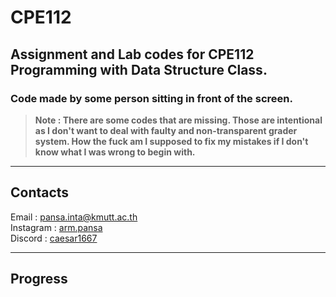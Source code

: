 # CPE112
## Assignment and Lab codes for CPE112 Programming with Data Structure Class.
### Code made by some person sitting in front of the screen.
> **Note : There are some codes that are missing. Those are intentional as I don't want to deal with faulty and non-transparent grader system. How the fuck am I supposed to fix my mistakes if I don't know what I was wrong to begin with.**
---
## Contacts<br>
Email : [pansa.inta@kmutt.ac.th](pansa.inta@kmutt.ac.th)<br>
Instagram : [arm.pansa](https://www.instagram.com/arm.pansa/)<br>
Discord : [caesar1667](https://discordapp.com/users/238880015524036608)<br>

---
## Progress
